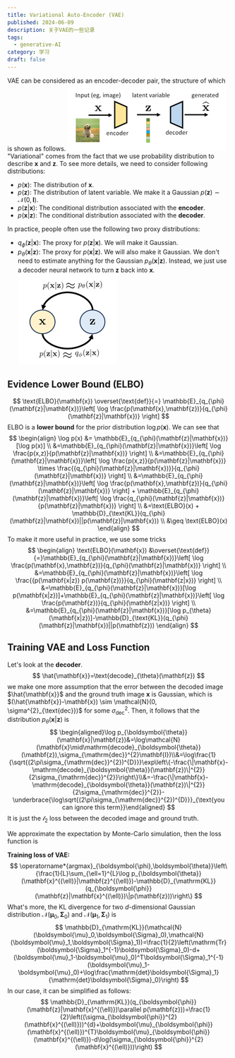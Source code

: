 ```yaml
---
title: Variational Auto-Encoder (VAE)
published: 2024-06-09
description: 关于VAE的一些记录
tags:
  - generative-AI
category: 学习
draft: false
---
```

VAE can be considered as an encoder-decoder pair, the structure of which is shown as follows.
![VAE](./images/1.png)
"Variational" comes from the fact that we use probability distribution to describe $\mathbf{x}$ and $\mathbf{z}$. To see more details, we need to consider following distributions:
- $p(\mathbf{x})$: The distribution of $\mathbf{x}$.
- $p(\mathbf{z})$: The distribution of latent variable. We make it a Gaussian $p(\mathbf{z})\sim \mathcal{N}(0, \mathbf{I})$.
- $p(\mathbf{z}|\mathbf{x})$: The conditional distribution associated with the **encoder**.
- $p(\mathbf{x}|\mathbf{z})$: The conditional distribution associated with the **decoder**.

In practice, people often use the following two proxy distributions:
- $q_{\phi}(\mathbf{z}|\mathbf{x})$: The proxy for $p(\mathbf{z}|\mathbf{x})$. We will make it Gaussian.
- $p_{\theta}(\mathbf{x}|\mathbf{z})$: The proxy for $p(\mathbf{x}|\mathbf{z})$. We will also make it Gaussian. We don't need to estimate anything for the Gaussian $p_{\theta}(\mathbf{x}|\mathbf{z})$. Instead, we just use a decoder neural network to turn $\mathbf{z}$ back into $\mathbf{x}$.
![aproximation](./images/2.png)
## Evidence Lower Bound (ELBO)
$$
\text{ELBO}(\mathbf{x}) \overset{\text{def}}{=} \mathbb{E}_{q_{\phi}(\mathbf{z}|\mathbf{x})}\left[ \log \frac{p(\mathbf{x},\mathbf{z})}{q_{\phi}(\mathbf{z}|\mathbf{x})} \right]
$$
ELBO is a **lower bound** for the prior distribution $\log p(\mathbf{x})$. We can see that 
$$
\begin{align}
\log p(x) &= \mathbb{E}_{q_{\phi}(\mathbf{z}|\mathbf{x})}[\log p(x)] \\
&=\mathbb{E}_{q_{\phi}(\mathbf{z}|\mathbf{x})}\left[ \log \frac{p(x,z)}{p(\mathbf{z}|\mathbf{x})} \right] \\
&=\mathbb{E}_{q_{\phi}(\mathbf{z}|\mathbf{x})}\left[ \log \frac{p(x,z)}{p(\mathbf{z}|\mathbf{x})} \times \frac{{q_{\phi}(\mathbf{z}|\mathbf{x})}}{q_{\phi}(\mathbf{z}|\mathbf{x})} \right] \\
&=\mathbb{E}_{q_{\phi}(\mathbf{z}|\mathbf{x})}\left[ \log \frac{p(\mathbf{x},\mathbf{z})}{q_{\phi}(\mathbf{z}|\mathbf{x})} \right] + \mathbb{E}_{q_{\phi}(\mathbf{z}|\mathbf{x})}\left[ \log \frac{q_{\phi}(\mathbf{z}|\mathbf{x})}{p(\mathbf{z}|\mathbf{x})} \right] \\
&=\text{ELBO}(x) + \mathbb{D}_{\text{KL}}(q_{\phi}(\mathbf{z}|\mathbf{x})||p(\mathbf{z}|\mathbf{x})) \\
&\geq \text{ELBO}(x)
\end{align}
$$
To make it more useful in practice, we use some tricks
$$
\begin{align}
\text{ELBO}(\mathbf{x}) &\overset{\text{def}}{=}\mathbb{E}_{q_{\phi}(\mathbf{z}|\mathbf{x})}\left[ \log \frac{p(\mathbf{x},\mathbf{z})}{q_{\phi}(\mathbf{z}|\mathbf{x})} \right] \\
&=\mathbb{E}_{q_{\phi}(\mathbf{z}|\mathbf{x})}\left[ \log \frac{{p(\mathbf{x|z}) p(\mathbf{z})}}{q_{\phi}(\mathbf{z|x})} \right] \\
&=\mathbb{E}_{q_{\phi}(\mathbf{z}|\mathbf{x})}[\log p(\mathbf{x|z})]+\mathbb{E}_{q_{\phi}(\mathbf{z}|\mathbf{x})}\left[ \log \frac{p(\mathbf{z})}{q_{\phi}(\mathbf{z|x})} \right] \\
&=\mathbb{E}_{q_{\phi}(\mathbf{z}|\mathbf{x})}[\log p_{\theta}(\mathbf{x|z})]-\mathbb{D}_{\text{KL}}(q_{\phi}(\mathbf{z}|\mathbf{x})||p(\mathbf{z}))
\end{align}
$$
## Training VAE and Loss Function
Let's look at the **decoder**.
$$
\hat{\mathbf{x}}=\text{decode}_{\theta}(\mathbf{z})
$$
we make one more assumption that the error between the decoded image $\hat{\mathbf{x}}$ and the ground truth image $\mathbf{x}$ is Gaussian, which is $(\hat{\mathbf{x}}-\mathbf{x}) \sim \mathcal{N}(0, \sigma^{2}_{\text{dec}})$ for some $\sigma^{2}_{\text{dec}}$. Then, it follows that the distribution $p_{\theta}(\mathbf{x}|\mathbf{z})$ is
$$
\begin{aligned}\log p_{\boldsymbol{\theta}}(\mathbf{x}|\mathbf{z})&=\log\mathcal{N}(\mathbf{x}\mid\mathrm{decode}_{\boldsymbol{\theta}}(\mathbf{z}),\sigma_{\mathrm{dec}}^{2}\mathbf{I})\\&=\log\frac{1}{\sqrt{(2\pi\sigma_{\mathrm{dec}}^{2})^{D}}}\exp\left\{-\frac{\|\mathbf{x}-\mathrm{decode}_{\boldsymbol{\theta}}(\mathbf{z})\|^{2}}{2\sigma_{\mathrm{dec}}^{2}}\right\}\\&=-\frac{\|\mathbf{x}-\mathrm{decode}_{\boldsymbol{\theta}}(\mathbf{z})\|^{2}}{2\sigma_{\mathrm{dec}}^{2}}-\underbrace{\log\sqrt{(2\pi\sigma_{\mathrm{dec}}^{2})^{D}}}_{\text{you can ignore this term}}\end{aligned}
$$
It is just the $\mathcal{l}_{2}$ loss between the decoded image and ground truth.

We approximate the expectation by Monte-Carlo simulation, then the loss function is 

**Training loss of VAE:**
$$
\operatorname*{argmax}_{\boldsymbol{\phi},\boldsymbol{\theta}}\left\{\frac{1}{L}\sum_{\ell=1}^{L}\log p_{\boldsymbol{\theta}}(\mathbf{x}^{(\ell)}|\mathbf{z}^{(\ell)})-\mathbb{D}_{\mathrm{KL}}(q_{\boldsymbol{\phi}}(\mathbf{z}|\mathbf{x}^{(\ell)})\|p(\mathbf{z}))\right\}
$$
What's more, the KL divergence for two $d$-dimensional Gaussian distribution $\mathcal{N}(\boldsymbol{\mu}_{0},\boldsymbol{\Sigma}_{0})$ and $\mathcal{N}(\boldsymbol{\mu}_{1},\boldsymbol{\Sigma}_{1})$ is
$$
\mathbb{D}_{\mathrm{KL}}(\mathcal{N}(\boldsymbol{\mu}_0,\boldsymbol{\Sigma}_0),\mathcal{N}(\boldsymbol{\mu}_1,\boldsymbol{\Sigma}_1))=\frac{1}{2}\left(\mathrm{Tr}(\boldsymbol{\Sigma}_1^{-1}\boldsymbol{\Sigma}_0)-d+(\boldsymbol{\mu}_1-\boldsymbol{\mu}_0)^T\boldsymbol{\Sigma}_1^{-1}(\boldsymbol{\mu}_1-\boldsymbol{\mu}_0)+\log\frac{\mathrm{det}\boldsymbol{\Sigma}_1}{\mathrm{det}\boldsymbol{\Sigma}_0}\right)
$$
In our case, it can be simplified as follows:
$$
\mathbb{D}_{\mathrm{KL}}(q_{\boldsymbol{\phi}}(\mathbf{z}|\mathbf{x}^{(\ell)})\parallel p(\mathbf{z}))=\frac{1}{2}\left((\sigma_{\boldsymbol{\phi}}^{2}(\mathbf{x}^{(\ell)}))^{d}+\boldsymbol{\mu}_{\boldsymbol{\phi}}(\mathbf{x}^{(\ell)})^{T}\boldsymbol{\mu}_{\boldsymbol{\phi}}(\mathbf{x}^{(\ell)})-d\log(\sigma_{\boldsymbol{\phi}}^{2}(\mathbf{x}^{(\ell)}))\right)
$$
